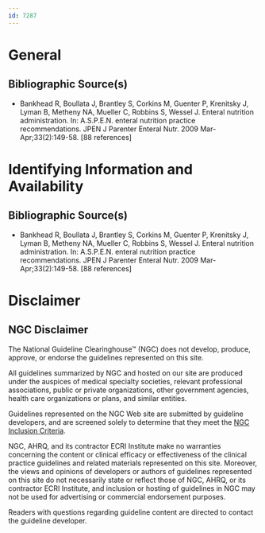 ```yaml
---
id: 7287
---
```


# General

## Bibliographic Source(s)

- Bankhead R, Boullata J, Brantley S, Corkins M, Guenter P, Krenitsky J, Lyman B, Metheny NA, Mueller C, Robbins S, Wessel J. Enteral nutrition administration. In: A.S.P.E.N. enteral nutrition practice recommendations. JPEN J Parenter Enteral Nutr. 2009 Mar-Apr;33(2):149-58. [88 references]

# Identifying Information and Availability

## Bibliographic Source(s)

- Bankhead R, Boullata J, Brantley S, Corkins M, Guenter P, Krenitsky J, Lyman B, Metheny NA, Mueller C, Robbins S, Wessel J. Enteral nutrition administration. In: A.S.P.E.N. enteral nutrition practice recommendations. JPEN J Parenter Enteral Nutr. 2009 Mar-Apr;33(2):149-58. [88 references]

# Disclaimer

## NGC Disclaimer

The National Guideline Clearinghouse™ (NGC) does not develop, produce, approve, or endorse the guidelines represented on this site.

All guidelines summarized by NGC and hosted on our site are produced under the auspices of medical specialty societies, relevant professional associations, public or private organizations, other government agencies, health care organizations or plans, and similar entities.

Guidelines represented on the NGC Web site are submitted by guideline developers, and are screened solely to determine that they meet the [NGC Inclusion Criteria](/help-and-about/summaries/inclusion-criteria).

NGC, AHRQ, and its contractor ECRI Institute make no warranties concerning the content or clinical efficacy or effectiveness of the clinical practice guidelines and related materials represented on this site. Moreover, the views and opinions of developers or authors of guidelines represented on this site do not necessarily state or reflect those of NGC, AHRQ, or its contractor ECRI Institute, and inclusion or hosting of guidelines in NGC may not be used for advertising or commercial endorsement purposes.

Readers with questions regarding guideline content are directed to contact the guideline developer.

